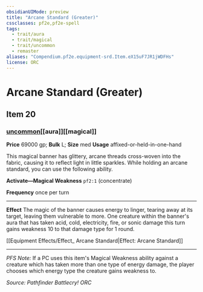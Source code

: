 ```yaml
---
obsidianUIMode: preview
title: "Arcane Standard (Greater)"
cssclasses: pf2e,pf2e-spell
tags:
  - trait/aura
  - trait/magical
  - trait/uncommon
  - remaster
aliases: "Compendium.pf2e.equipment-srd.Item.eX15uF7JR1jWDFHs"
license: ORC
---
```

# Arcane Standard (Greater)
## Item 20
### [uncommon](uncommon "Uncommon Rarity Trait")[[aura]][[magical]]


**Price** 69000 gp; 
**Bulk** L; **Size** med
**Usage** affixed-or-held-in-one-hand

This magical banner has glittery, arcane threads cross-woven into the fabric, causing it to reflect light in little sparkles. While holding an arcane standard, you can use the following ability.

**Activate—Magical Weakness** `pf2:1` (concentrate)

**Frequency** once per turn

* * *

**Effect** The magic of the banner causes energy to linger, tearing away at its target, leaving them vulnerable to more. One creature within the banner's aura that has taken acid, cold, electricity, fire, or sonic damage this turn gains weakness 10 to that damage type for 1 round.

[[Equipment Effects/Effect_ Arcane Standard|Effect: Arcane Standard]]

* * *

_PFS Note:_ If a PC uses this item's Magical Weakness ability against a creature which has taken more than one type of energy damage, the player chooses which energy type the creature gains weakness to.

*Source: Pathfinder Battlecry!*
*ORC*